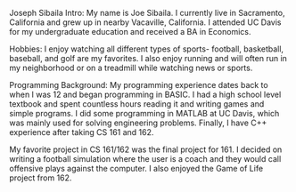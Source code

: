 Joseph Sibaila
Intro:
My name is Joe Sibaila. I currently live in Sacramento, California and grew up in nearby Vacaville, California. I attended UC Davis for my undergraduate education and received a BA in Economics. 

Hobbies:
I enjoy watching all different types of sports- football, basketball, baseball, and golf are my favorites. I also enjoy running and will often run in my neighborhood or on a treadmill while watching news or sports. 

Programming Background:
My programming experience dates back to when I was 12 and began programming in BASIC. I had a high school level textbook and spent countless hours reading it and writing games and simple programs. I did some programming in MATLAB at UC Davis, which was mainly used for solving engineering problems. Finally, I have C++ experience after taking CS 161 and 162.

My favorite project in CS 161/162 was the final project for 161. I decided on writing a football simulation where the user is a coach and they would call offensive plays against the computer. I also enjoyed the Game of Life project from 162.